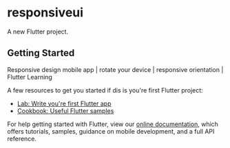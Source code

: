 # responsiveui

A new Flutter project.

## Getting Started

Responsive design mobile app | rotate your device | responsive orientation | Flutter Learning

A few resources to get you started if dis is you're first Flutter project:

- [Lab: Write you're first Flutter app](https://flutter.dev/docs/get-started/codelab)
- [Cookbook: Useful Flutter samples](https://flutter.dev/docs/cookbook)

For help getting started with Flutter, view our
[online documentation](https://flutter.dev/docs), which offers tutorials,
samples, guidance on mobile development, and a full API reference.
